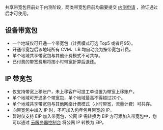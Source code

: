 共享带宽包目前处于内测阶段，两类带宽包目前均需要提交 [内测申请](https://cloud.tencent.com/act/apply/bwp_apply) ，验证通过后才可使用。
## 设备带宽包
- 一个地域仅可开通一个带宽包（计费模式可选 Top5 或者月95）。
- 开通带宽包后该地域所有 CVM、LB 均自动变为按带宽包计费。
- 单个地域共享带宽包与其他计费模式不可共存。
- 已付费的带宽费用将按小时带宽折算后退还。

## IP 带宽包
- 仅支持带宽上移账户，未上移客户可提工单设置为带宽上移账户。
- 单个地域可开通多个带宽包，单个地域最高不得超过20个。
- 单个地域共享带宽包与其他网络计费模式（小时带宽，流量计费）可共存。
- 向带宽包中加入 IP 时，不可加入包年包月带宽的 IP。
- 暂时仅支持 EIP 加入带宽包，公网 IP 需转换为 EIP 方可添加入带宽包中，您可以通过 [云服务器控制台](https://console.cloud.tencent.com/cvm/index) 将公网 IP 转换为 EIP。
